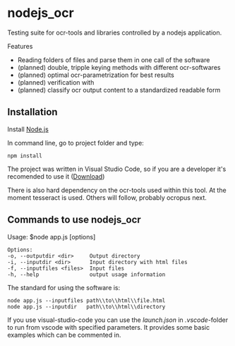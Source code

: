 # nodejs_ocr

Testing suite for ocr-tools and libraries controlled by a nodejs application. 

Features
- Reading folders of files and parse them in one call of the software 
- (planned) double, tripple keying methods with different ocr-softwares 
- (planned) optimal ocr-parametrization for best results
- (planned) verification with 
- (planned) classify ocr output content to a standardized readable form


## Installation 

Install [Node.js](http://node.js/ "NodeJs")


In command line, go to project folder and type: 

    npm install

The project was written in Visual Studio Code, so if you are a developer it's recomended to use it
([Download](https://code.visualstudio.com/ "VSCode"))


There is also hard dependency on the ocr-tools used within this tool. 
At the moment tesseract is used. Others will follow, probably ocropus next.


## Commands to use nodejs_ocr
  Usage: $node app.js [options]

    Options:
    -o, --outputdir <dir>     Output directory
    -i, --inputdir <dir>      Input directory with html files
    -f, --inputfiles <files>  Input files
    -h, --help                output usage information



The standard for using the software is: 
    
    node app.js --inputfiles path\\to\\html\\file.html
	node app.js --inputdir   path\\to\\html\\directory

If you use visual-studio-code you can use the *launch.json* in *.vscode*-folder to run from vscode with specified parameters. It provides some basic examples which can be commented in. 



